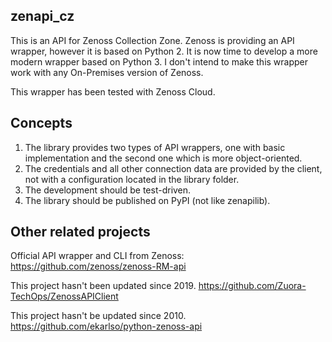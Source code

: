 zenapi_cz
---------

This is an API for Zenoss Collection Zone. 
Zenoss is providing an API wrapper, however it is based on Python 2. It is now time to develop a more modern wrapper based on Python 3. 
I don't intend to make this wrapper work with any On-Premises version of Zenoss. 

This wrapper has been tested with Zenoss Cloud.

Concepts
--------
1. The library provides two types of API wrappers, one with basic implementation and the second one which is more 
object-oriented.
2. The credentials and all other connection data are provided by the client, not with a configuration located in the library folder. 
3. The development should be test-driven.
4. The library should be published on PyPI (not like zenapilib).

Other related projects
----------------------
Official API wrapper and CLI from Zenoss:
https://github.com/zenoss/zenoss-RM-api

This project hasn't been updated since 2019. 
https://github.com/Zuora-TechOps/ZenossAPIClient

This project hasn't be updated since 2010.
https://github.com/ekarlso/python-zenoss-api

